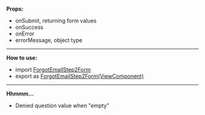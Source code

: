 <p>
<b>Props: </b>
<ul>
<li>onSubmit, returning form values</li>
<li>onSuccess</li>
<li>onError</li>
<li>errorMessage, object type</li>
</ul>
<hr />
<b>How to use: </b>
<ul>
<li>import <u>ForgotEmailStep2Form</u></li>
<li>export as <u>ForgotEmailStep2Form(ViewComponent)</u></li>
</ul>
<hr />
<b>Hhmmm... </b>
<ul>
<li>Denied question value when &quot;empty&quot;</li>
</ul>
</p>
